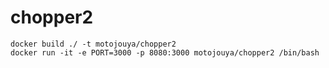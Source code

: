 
# chopper2

```
docker build ./ -t motojouya/chopper2
docker run -it -e PORT=3000 -p 8080:3000 motojouya/chopper2 /bin/bash
```

